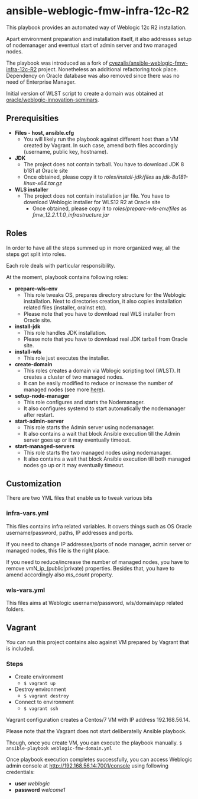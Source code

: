 # ansible-weblogic-fmw-infra-12c-R2
This playbook provides an automated way of Weblogic 12c R2 installation.

Apart environment preparation and installation itself, it also addresses setup of nodemanager and eventual start of admin server and two managed nodes.

The playbook was introduced as a fork of [cvezalis/ansible-weblogic-fmw-infra-12c-R2](https://github.com/cvezalis/ansible-weblogic-fmw-infra-12c-R2) project. Nonetheless an additional refactoring took place. Dependency on Oracle database was also removed since there was no need of Enterprise Manager.

Initial version of WLST script to create a domain was obtained at [oracle/weblogic-innovation-seminars](https://github.com/oracle/weblogic-innovation-seminars/tree/master/WInS_Labs/setup-packages/wlst/starter-cluster).

## Prerequisities
* **Files - host, ansible.cfg**
    * You will likely run the playbook against different host than a VM created by Vagrant. In such case, amend both files accordingly (username, public key, hostname).
* **JDK** 
    * The project does not contain tarball. You have to download JDK 8 b181 at Oracle site
    * Once obtained, please copy it to *roles/install-jdk/files* as *jdk-8u181-linux-x64.tar.gz*
* **WLS installer**
  * The project does not contain installation jar file. You have to download Weblogic installer for WLS12 R2 at Oracle site
    * Once obtained, please copy it to *roles/prepare-wls-env/files* as *fmw_12.2.1.1.0_infrastructure.jar*

## Roles
In order to have all the steps summed up in more organized way, all the steps got split into roles.

Each role deals with particular responsibility.

At the moment, playbook contains following roles:
* **prepare-wls-env**
    * This role tweaks OS, prepares directory structure for the Weblogic installation. Next to directories creation, it also copies installation related files (installer, oraInst etc). 
    * Please note that you have to download real WLS installer from Oracle site.
* **install-jdk**
    * This role handles JDK installation. 
    * Please note that you have to download real JDK tarball from Oracle site.
* **install-wls**
    * This role just executes the installer.
* **create-domain**
    * This roles creates a domain via Wblogic scripting tool (WLST). It creates a cluster of two managed nodes. 
    * It can be easily modified to reduce or increase the number of managed nodes (see more [here](#infra-vars.yml)).
* **setup-node-manager**   
    * This role configures and starts the Nodemanager. 
    * It also configures systemd to start automatically the nodemanager after restart.
* **start-admin-server**
    * This role starts the Admin server using nodemanager.
    * It also contains a wait that block Ansible execution till the Admin server goes up or it may eventually timeout.
* **start-managed-servers**
    * This role starts the two managed nodes using nodemanager.
    * It also contains a wait that block Ansible execution till both managed nodes go up or it may eventually timeout.

## Customization
There are two YML files that enable us to tweak various bits
### infra-vars.yml
This files contains infra related variables. It covers things such as OS Oracle username/password, paths, IP addresses and ports.

If you need to change IP addresses/ports of node manager, admin server or managed nodes, this file is the right place.

If you need to reduce/increase the number of managed nodes, you have to remove vmN_ip_(public|private) properties. Besides that, you have to amend accordingly also *ms_count* property.  

### wls-vars.yml
This files aims at Weblogic username/password, wls/domain/app related folders.

## Vagrant
You can run this project contains also against VM prepared by Vagrant that is included.

### Steps
* Create environment
    * ``$ vagrant up``
* Destroy environment
    * ``$ vagrant destroy``
* Connect to environment
    * ``$ vagrant ssh``

Vagrant configuration creates a Centos/7 VM with IP address 192.168.56.14.

Please note that the Vagrant does not start deliberatelly Ansible playbook.

Though, once you create VM, you can execute the playbook manually.
``$ ansible-playbook weblogic-fmw-domain.yml``

Once playbook execution completes successfully, you can access Weblogic admin console at http://192.168.56.14:7001/console using following credentials:
* **user** *weblogic*
* **password** *welcome1*